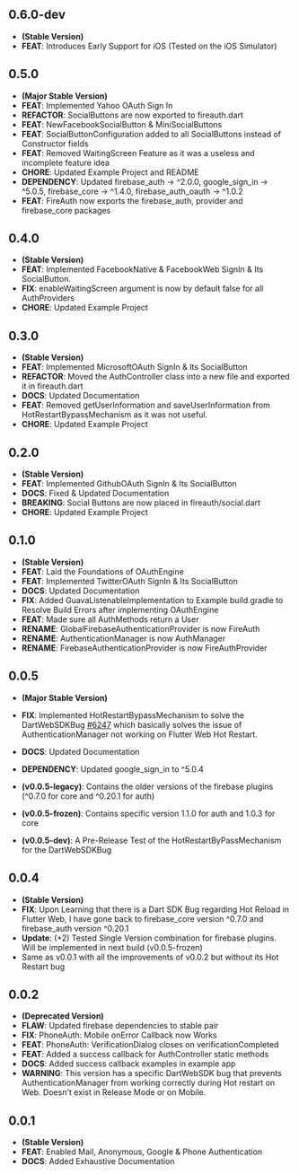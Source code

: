 ## 0.6.0-dev
- **(Stable Version)**
- **FEAT**: Introduces Early Support for iOS (Tested on the iOS Simulator)

## 0.5.0
- **(Major Stable Version)**
- **FEAT**: Implemented Yahoo OAuth Sign In
- **REFACTOR**: SocialButtons are now exported to fireauth.dart
- **FEAT**: NewFacebookSocialButton & MiniSocialButtons
- **FEAT**: SocialButtonConfiguration added to all SocialButtons instead of Constructor fields
- **FEAT**: Removed WaitingScreen Feature as it was a useless and incomplete feature idea
- **CHORE**: Updated Example Project and README
- **DEPENDENCY**: Updated firebase_auth -> ^2.0.0, google_sign_in -> ^5.0.5, firebase_core -> ^1.4.0, firebase_auth_oauth -> ^1.0.2
- **FEAT**: FireAuth now exports the firebase_auth, provider and firebase_core packages

## 0.4.0
- **(Stable Version)**
- **FEAT**: Implemented FacebookNative & FacebookWeb SignIn & Its SocialButton.
- **FIX**: enableWaitingScreen argument is now by default false for all AuthProviders
- **CHORE**: Updated Example Project

## 0.3.0

- **(Stable Version)**
- **FEAT**: Implemented MicrosoftOAuth SignIn & Its SocialButton
- **REFACTOR**: Moved the AuthController class into a new file and exported it in fireauth.dart
- **DOCS**: Updated Documentation
- **FEAT**: Removed getUserInformation and saveUserInformation from HotRestartBypassMechanism as it was not useful.
- **CHORE**: Updated Example Project

## 0.2.0

- **(Stable Version)**
- **FEAT**: Implemented GithubOAuth SignIn & Its SocialButton
- **DOCS**: Fixed & Updated Documentation
- **BREAKING**: Social Buttons are now placed in fireauth/social.dart
- **CHORE**: Updated Example Project

## 0.1.0

- **(Stable Version)**
- **FEAT**: Laid the Foundations of OAuthEngine
- **FEAT**: Implemented TwitterOAuth SignIn & Its SocialButton
- **DOCS**: Updated Documentation
- **FIX**: Added GuavaListenableImplementation to Example build.gradle to Resolve Build Errors after implementing OAuthEngine
- **FEAT**: Made sure all AuthMethods return a User
- **RENAME**: GlobalFirebaseAuthenticationProvider is now FireAuth
- **RENAME**: AuthenticationManager is now AuthManager
- **RENAME**: FirebaseAuthenticationProvider is now FireAuthProvider

## 0.0.5

- **(Major Stable Version)**
- **FIX**: Implemented HotRestartBypassMechanism to solve the DartWebSDKBug [#6247](https://github.com/FirebaseExtended/flutterfire/issues/6247) which basically solves the issue of AuthenticationManager not working on Flutter Web Hot Restart.
- **DOCS**: Updated Documentation
- **DEPENDENCY**: Updated google_sign_in to ^5.0.4

- **(v0.0.5-legacy)**: Contains the older versions of the firebase plugins (^0.7.0 for core and ^0.20.1 for auth)
- **(v0.0.5-frozen)**: Contains specific version 1.1.0 for auth and 1.0.3 for core
- **(v0.0.5-dev)**: A Pre-Release Test of the HotRestartByPassMechanism for the DartWebSDKBug

## 0.0.4

- **(Stable Version)**
- **FIX**: Upon Learning that there is a Dart SDK Bug regarding Hot Reload in Flutter Web,
I have gone back to firebase_core version ^0.7.0 and firebase_auth version ^0.20.1
- **Update**: (+2) Tested Single Version combination for firebase plugins. Will be implemented in next build (v0.0.5-frozen)
- Same as v0.0.1 with all the improvements of v0.0.2 but without its Hot Restart bug

## 0.0.2

- **(Deprecated Version)**
- **FLAW**: Updated firebase dependencies to stable pair
- **FIX**: PhoneAuth: Mobile onError Callback now Works
- **FEAT**: PhoneAuth: VerificationDialog closes on verificationCompleted
- **FEAT**: Added a success callback for AuthController static methods
- **DOCS**: Added success callback examples in example app
- **WARNING**: This version has a specific DartWebSDK bug that prevents AuthenticationManager
from working correctly during Hot restart on Web. Doesn't exist in Release Mode or on Mobile.

## 0.0.1

- **(Stable Version)**
- **FEAT**: Enabled Mail, Anonymous, Google & Phone Authentication
- **DOCS**: Added Exhaustive Documentation